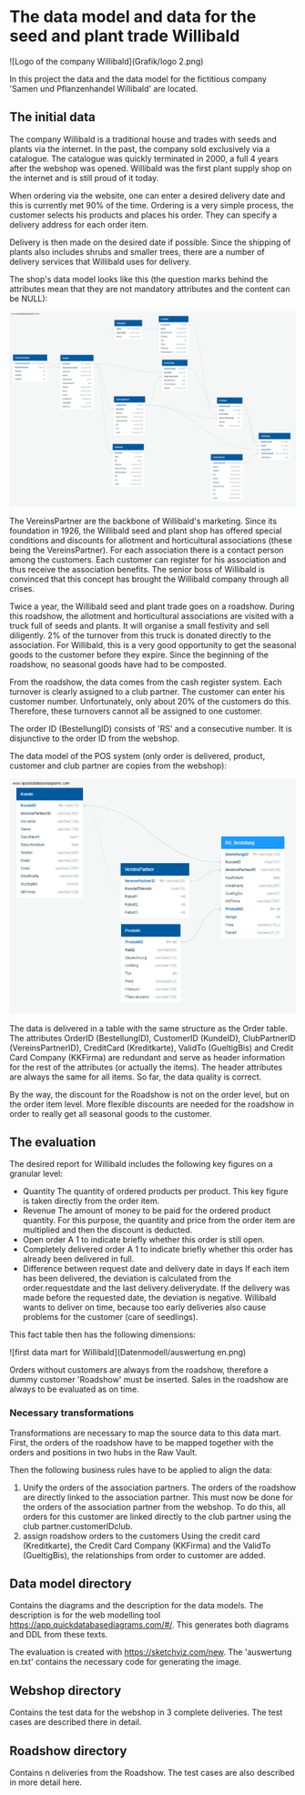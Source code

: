 # The data model and data for the seed and plant trade Willibald

![Logo of the company Willibald](Grafik/logo 2.png)

In this project the data and the data model for the fictitious company 'Samen und Pflanzenhandel Willibald' are located.

## The initial data

The company Willibald is a traditional house and trades with seeds and plants via the internet. In the past, the company sold exclusively via a catalogue. The catalogue was quickly terminated in 2000, a full 4 years after the webshop was opened. Willibald was the first plant supply shop on the internet and is still proud of it today.

When ordering via the website, one can enter a desired delivery date and this is currently met 90% of the time. Ordering is a very simple process, the customer selects his products and places his order. They can specify a delivery address for each order item.

Delivery is then made on the desired date if possible. Since the shipping of plants also includes shrubs and smaller trees, there are a number of delivery services that Willibald uses for delivery.

The shop's data model looks like this (the question marks behind the attributes mean that they are not mandatory attributes and the content can be NULL):

![Shop data model Willibald](Datenmodell/webshop-willibald.png)

The VereinsPartner are the backbone of Willibald's marketing. Since its foundation in 1926, the Willibald seed and plant shop has offered special conditions and discounts for allotment and horticultural associations (these being the VereinsPartner). For each association there is a contact person among the customers. Each customer can register for his association and thus receive the association benefits. The senior boss of Willibald is convinced that this concept has brought the Willibald company through all crises.

Twice a year, the Willibald seed and plant trade goes on a roadshow. During this roadshow, the allotment and horticultural associations are visited with a truck full of seeds and plants. It will organise a small festivity and sell diligently. 2% of the turnover from this truck is donated directly to the association. For Willibald, this is a very good opportunity to get the seasonal goods to the customer before they expire. Since the beginning of the roadshow, no seasonal goods have had to be composted. 

From the roadshow, the data comes from the cash register system. Each turnover is clearly assigned to a club partner. The customer can enter his customer number. Unfortunately, only about 20% of the customers do this. Therefore, these turnovers cannot all be assigned to one customer.

The order ID (BestellungID) consists of 'RS' and a consecutive number. It is disjunctive to the order ID from the webshop.

The data model of the POS system (only order is delivered, product, customer and club partner are copies from the webshop):

![Data model POS system](Datenmodell/Roadshow.png)

The data is delivered in a table with the same structure as the Order table. The attributes OrderID (BestellungID), CustomerID (KundeID), ClubPartnerID (VereinsPartnerID), CreditCard (Kreditkarte), ValidTo (GueltigBis) and Credit Card Company (KKFirma) are redundant and serve as header information for the rest of the attributes (or actually the items). The header attributes are always the same for all items. So far, the data quality is correct.

By the way, the discount for the Roadshow is not on the order level, but on the order item level. More flexible discounts are needed for the roadshow in order to really get all seasonal goods to the customer.



## The evaluation

The desired report for Willibald includes the following key figures on a granular level:

- Quantity
  The quantity of ordered products per product. This key figure is taken directly from the order item.
- Revenue
  The amount of money to be paid for the ordered product quantity. For this purpose, the quantity and price from the order item are multiplied and then the discount is deducted.
- Open order
  A 1 to indicate briefly whether this order is still open.
- Completely delivered order
  A 1 to indicate briefly whether this order has already been delivered in full.
- Difference between request date and delivery date in days
  If each item has been delivered, the deviation is calculated from the order.requestdate and the last delivery.deliverydate. If the delivery was made before the requested date, the deviation is negative. Willibald wants to deliver on time, because too early deliveries also cause problems for the customer (care of seedlings).

This fact table then has the following dimensions:

![first data mart for Willibald](Datenmodell/auswertung en.png)



Orders without customers are always from the roadshow, therefore a dummy customer 'Roadshow' must be inserted. Sales in the roadshow are always to be evaluated as on time.

### Necessary transformations

Transformations are necessary to map the source data to this data mart. First, the orders of the roadshow have to be mapped together with the orders and positions in two hubs in the Raw Vault.

Then the following business rules have to be applied to align the data:

1. Unify the orders of the association partners.
   The orders of the roadshow are directly linked to the association partner. This must now be done for the orders of the association partner from the webshop. To do this, all orders for this customer are linked directly to the club partner using the club partner.customerIDclub.
2. assign roadshow orders to the customers
   Using the credit card (Kreditkarte), the Credit Card Company (KKFirma) and the ValidTo (GueltigBis), the relationships from order to customer are added.



## Data model directory

Contains the diagrams and the description for the data models. The description is for the web modelling tool https://app.quickdatabasediagrams.com/#/. This generates both diagrams and DDL from these texts.

The evaluation is created with https://sketchviz.com/new. The 'auswertung en.txt' contains the necessary code for generating the image.



## Webshop directory

Contains the test data for the webshop in 3 complete deliveries. The test cases are described there in detail.



## Roadshow directory

Contains n deliveries from the Roadshow. The test cases are also described in more detail here.
